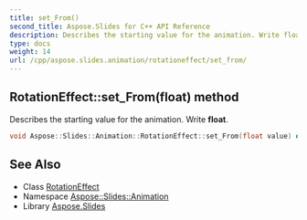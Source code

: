 ```yaml
---
title: set_From()
second_title: Aspose.Slides for C++ API Reference
description: Describes the starting value for the animation. Write float.
type: docs
weight: 14
url: /cpp/aspose.slides.animation/rotationeffect/set_from/
---
```

## RotationEffect::set_From(float) method


Describes the starting value for the animation. Write **float**.

```cpp
void Aspose::Slides::Animation::RotationEffect::set_From(float value) override
```

## See Also

* Class [RotationEffect](./)
* Namespace [Aspose::Slides::Animation](../)
* Library [Aspose.Slides](../../)